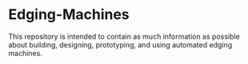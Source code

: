 # Edging-Machines
This repository is intended to contain as much information as possible about building, designing, prototyping, and using automated edging machines.
